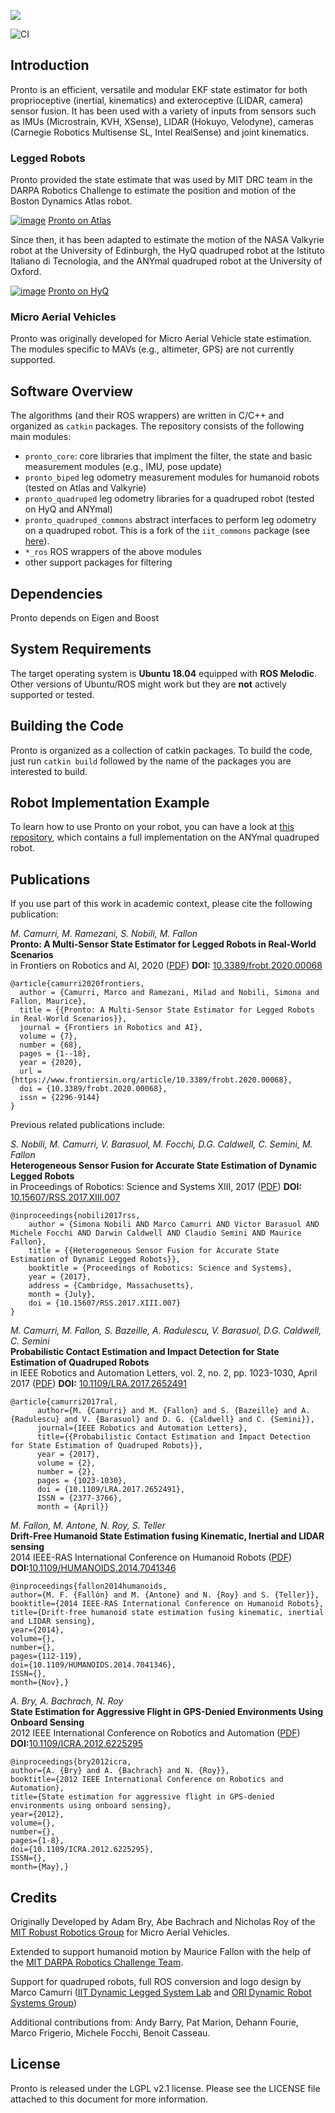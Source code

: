 ![](pronto_core/doc/pronto_logotype_se.svg)

![CI](https://github.com/ori-drs/pronto/workflows/CI/badge.svg)

## Introduction
Pronto is an efficient, versatile and modular EKF state estimator for both
proprioceptive (inertial, kinematics) and exteroceptive (LIDAR, camera) sensor
fusion.  It has been used with a variety of inputs from sensors such as IMUs
(Microstrain, KVH, XSense), LIDAR (Hokuyo, Velodyne), cameras
(Carnegie Robotics Multisense SL, Intel RealSense) and joint
kinematics.

### Legged Robots
Pronto provided the state estimate that was used by MIT DRC team in the
DARPA Robotics Challenge to estimate the position and motion of the Boston
Dynamics Atlas robot.

[![image](http://img.youtube.com/vi/V_DxB76MkE4/0.jpg)](https://www.youtube.com/watch?v=V_DxB76MkE4)
[Pronto on Atlas](https://www.youtube.com/watch?v=V_DxB76MkE4)

Since then, it has been adapted to estimate the motion of the NASA Valkyrie robot at
the University of Edinburgh, the HyQ quadruped robot at the Istituto Italiano di
Tecnologia, and the ANYmal quadruped robot at the University of Oxford.

[![image](http://img.youtube.com/vi/39Y1Jx1DMO8/0.jpg)](https://www.youtube.com/watch?v=39Y1Jx1DMO8)
[Pronto on HyQ](https://www.youtube.com/watch?v=39Y1Jx1DMO8)

### Micro Aerial Vehicles
Pronto was originally developed for Micro Aerial Vehicle state
estimation. The modules specific to MAVs (e.g., altimeter, GPS) are not currently supported.

## Software Overview
The algorithms (and their ROS wrappers) are written in C/C++ and organized as
`catkin` packages.
The repository consists of the following main modules:

- `pronto_core`: core libraries that implment the filter, the state and
basic measurement modules (e.g., IMU, pose update)
- `pronto_biped` leg odometry measurement modules for humanoid robots (tested
on Atlas and Valkyrie)
- `pronto_quadruped` leg odometry libraries for a quadruped robot (tested on
HyQ and ANYmal)
- `pronto_quadruped_commons` abstract interfaces to perform leg odometry on a
quadruped robot. This is a fork of the `iit_commons` package (see
[here](https://github.com/iit-DLSLab/iit_commons)).
- `*_ros` ROS wrappers of the above modules
- other support packages for filtering

## Dependencies
Pronto depends on Eigen and Boost

## System Requirements
The target operating system is **Ubuntu 18.04** equipped with **ROS Melodic**.  
 Other versions of Ubuntu/ROS might work but they are **not** actively supported or tested.

## Building the Code
Pronto is organized as a collection of catkin packages. To build the code,
just run `catkin build` followed by the name of the packages you are 
interested to build.

## Robot Implementation Example
To learn how to use Pronto on your robot, you can have a look at [this repository](https://github.com/ori-drs/pronto_anymal_example), which contains a full implementation on the ANYmal quadruped robot. 
## Publications
If you use part of this work in academic context, please cite the following publication:

*M. Camurri, M. Ramezani, S. Nobili, M. Fallon*  
**Pronto: A Multi-Sensor State Estimator for Legged Robots in Real-World Scenarios**  
in Frontiers on Robotics and AI, 2020 ([PDF](https://www.frontiersin.org/articles/10.3389/frobt.2020.00068/pdf)) **DOI:** [10.3389/frobt.2020.00068](https://doi.org/10.3389/frobt.2020.00068)
```
@article{camurri2020frontiers,
  author = {Camurri, Marco and Ramezani, Milad and Nobili, Simona and Fallon, Maurice},   
  title = {{Pronto: A Multi-Sensor State Estimator for Legged Robots in Real-World Scenarios}},      
  journal = {Frontiers in Robotics and AI},
  volume = {7},
  number = {68},
  pages = {1--18},     
  year = {2020},      
  url = {https://www.frontiersin.org/article/10.3389/frobt.2020.00068},
  doi = {10.3389/frobt.2020.00068},	
  issn = {2296-9144}
}
```

Previous related publications include:

*S. Nobili, M. Camurri, V. Barasuol, M. Focchi, D.G. Caldwell, C. Semini, M. Fallon*  
**Heterogeneous Sensor Fusion for Accurate State Estimation of Dynamic Legged Robots**  
in Proceedings of Robotics: Science and Systems XIII, 2017 ([PDF](http://www.robots.ox.ac.uk/~mobile/drs/Papers/2017RSS_nobili.pdf)) **DOI:** [10.15607/RSS.2017.XIII.007](https://www.doi.org/10.15607/RSS.2017.XIII.007)

```
@inproceedings{nobili2017rss,
    author = {Simona Nobili AND Marco Camurri AND Victor Barasuol AND Michele Focchi AND Darwin Caldwell AND Claudio Semini AND Maurice Fallon}, 
    title = {{Heterogeneous Sensor Fusion for Accurate State Estimation of Dynamic Legged Robots}}, 
    booktitle = {Proceedings of Robotics: Science and Systems}, 
    year = {2017}, 
    address = {Cambridge, Massachusetts}, 
    month = {July}, 
    doi = {10.15607/RSS.2017.XIII.007} 
}
```

*M. Camurri, M. Fallon, S. Bazeille, A. Radulescu, V. Barasuol, D.G. Caldwell, C. Semini*  
**Probabilistic Contact Estimation and Impact Detection for State Estimation of Quadruped Robots**  
in IEEE Robotics and Automation Letters, vol. 2, no. 2, pp. 1023-1030, April 2017 ([PDF](https://iit-dlslab.github.io/papers/camurri17ral.pdf)) **DOI:** [10.1109/LRA.2017.2652491](https://www.doi.org/10.1109/LRA.2017.2652491)

```
@article{camurri2017ral,
      author={M. {Camurri} and M. {Fallon} and S. {Bazeille} and A. {Radulescu} and V. {Barasuol} and D. G. {Caldwell} and C. {Semini}},
      journal={IEEE Robotics and Automation Letters},
      title={{Probabilistic Contact Estimation and Impact Detection for State Estimation of Quadruped Robots}},
      year = {2017},
      volume = {2},
      number = {2},
      pages = {1023-1030},
      doi = {10.1109/LRA.2017.2652491},
      ISSN = {2377-3766},
      month = {April}}
```

*M. Fallon, M. Antone, N. Roy, S. Teller*  
**Drift-Free Humanoid State Estimation fusing Kinematic, Inertial and LIDAR sensing**  
2014 IEEE-RAS International Conference on Humanoid Robots ([PDF](https://www.research.ed.ac.uk/portal/files/18903340/14_fallon_humanoids.pdf)) **DOI:**[10.1109/HUMANOIDS.2014.7041346](https://www.doi.org/10.1109/HUMANOIDS.2014.7041346)

```
@inproceedings{fallon2014humanoids,
author={M. F. {Fallón} and M. {Antone} and N. {Roy} and S. {Teller}},
booktitle={2014 IEEE-RAS International Conference on Humanoid Robots},
title={Drift-free humanoid state estimation fusing kinematic, inertial and LIDAR sensing},
year={2014},
volume={},
number={},
pages={112-119},
doi={10.1109/HUMANOIDS.2014.7041346},
ISSN={},
month={Nov},}
```

*A. Bry, A. Bachrach, N. Roy*  
**State Estimation for Aggressive Flight in GPS-Denied Environments Using Onboard Sensing**  
2012 IEEE International Conference on Robotics and Automation ([PDF](https://dspace.mit.edu/bitstream/handle/1721.1/86237/icra12_aggressive_flight.pdf)) **DOI:**[10.1109/ICRA.2012.6225295](https://www.doi.org//10.1109/ICRA.2012.6225295)

```
@inproceedings{bry2012icra,
author={A. {Bry} and A. {Bachrach} and N. {Roy}},
booktitle={2012 IEEE International Conference on Robotics and Automation},
title={State estimation for aggressive flight in GPS-denied environments using onboard sensing},
year={2012},
volume={},
number={},
pages={1-8},
doi={10.1109/ICRA.2012.6225295},
ISSN={},
month={May},}
```

## Credits

Originally Developed by Adam Bry, Abe Bachrach and Nicholas Roy of the
[MIT Robust Robotics Group](http://groups.csail.mit.edu/rrg/) for Micro Aerial Vehicles.

Extended to support humanoid motion by Maurice Fallon with the help of
the [MIT DARPA Robotics Challenge Team](http://www.drc.mit.edu).

Support for quadruped robots, full ROS conversion and logo design by 
Marco Camurri  ([IIT Dynamic Legged System Lab](http://dls.iit.it) and [ORI Dynamic Robot Systems Group](https://ori.ox.ac.uk/labs/drs/))

Additional contributions from: Andy Barry, Pat Marion, Dehann Fourie, Marco Frigerio, Michele Focchi, Benoit Casseau.

## License
Pronto is released under the LGPL v2.1 license. Please see the LICENSE file attached to
this document for more information.

